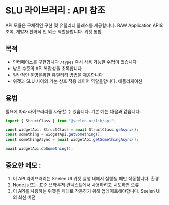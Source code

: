 # **SLU 라이브러리 : API 참조**

API 모듈은 구체적인 구현 및 유틸리티 클래스를 제공합니다. 
RAW Application API의 초록, 개발자 친화적 인 외관 역할을합니다. 
위젯 통합.

## **목적**

* 인터페이스를 구현합니다 `/types` 즉시 사용 가능한 수업이 있습니다
* 낮은 수준의 API 복잡성을 초록합니다
* 일반적인 운영을위한 유틸리티 방법을 제공합니다
* 위젯과 SLU 사이의 기본 상호 작용 레이어 역할을합니다. 
  애플리케이션

## **용법**

필요에 따라 라이브러리를 사용할 수 있습니다. 기본 예는 다음과 같습니다.

```ts
import { StructClass } from "@seelen-ui/lib/api";

const widgetApi: StructClass = await StructClass.geAsync();
const something = widgetApi.getSomething();
const somethingAsync = await widgetApi.getSomethingAsync();

await widgetApi.doSomething();
```

## **중요한 메모 :**

1. 이 API 라이브러리는 Seelen UI 위젯 실행 내에서 실행될 때만 작동합니다. 
   환경
2. Node.js 또는 표준 브라우저 컨텍스트에서 사용하려고 시도하면 
   오류
3. 이 API를 사용하는 위젯은 제대로 작동하기 위해 업데이트해야합니다. 
   Seelen UI의 최신 버전
